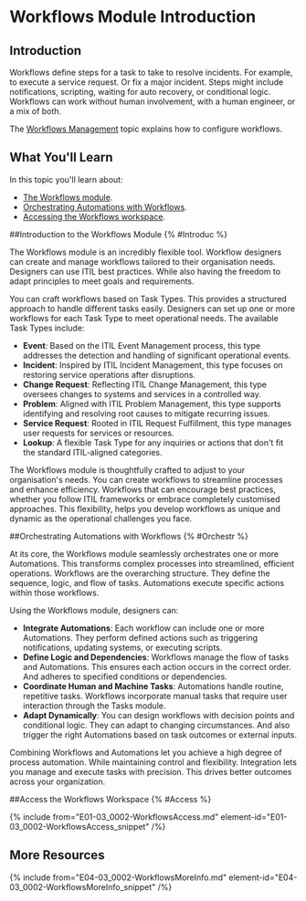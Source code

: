# Workflows Module Introduction

## Introduction

Workflows define steps for a task to take to resolve incidents. For example, to execute a service request. Or fix a major incident. Steps might include notifications, scripting, waiting for auto recovery, or conditional logic. Workflows can work without human involvement, with a human engineer, or a mix of both.

The [Workflows Management](E04-03_0004-Workflow-Mgmnt.md) topic explains how to configure workflows.

## What You'll Learn

In this topic you'll learn about:

* [The Workflows module](#Introduc).
* [Orchestrating Automations with Workflows](#Orchestr).
* [Accessing the Workflows workspace](#Access).

##Introduction to the Workflows Module {% #Introduc %}

The Workflows module is an incredibly flexible tool. Workflow designers can create and manage workflows tailored to their organisation needs. Designers can use ITIL best practices. While also having the freedom to adapt principles to meet goals and requirements.

You can craft workflows based on Task Types. This provides a structured approach to handle different tasks easily. Designers can set up one or more workflows for each Task Type to meet operational needs. The available Task Types include:

* **Event**: Based on the ITIL Event Management process, this type addresses the detection and handling of significant operational events.
* **Incident**: Inspired by ITIL Incident Management, this type focuses on restoring service operations after disruptions.
* **Change Request**: Reflecting ITIL Change Management, this type oversees changes to systems and services in a controlled way.
* **Problem**: Aligned with ITIL Problem Management, this type supports identifying and resolving root causes to mitigate recurring issues.
* **Service Request**: Rooted in ITIL Request Fulfillment, this type manages user requests for services or resources.
* **Lookup**: A flexible Task Type for any inquiries or actions that don't fit the standard ITIL-aligned categories.

The Workflows module is thoughtfully crafted to adjust to your organisation's needs. You can create workflows to streamline processes and enhance efficiency. Workflows that can encourage best practices, whether you follow ITIL frameworks or embrace completely customised approaches. This flexibility, helps you develop workflows as unique and dynamic as the operational challenges you face.

##Orchestrating Automations with Workflows {% #Orchestr %}

At its core, the Workflows module seamlessly orchestrates one or more Automations. This transforms complex processes into streamlined, efficient operations. Workflows are the overarching structure. They define the sequence, logic, and flow of tasks. Automations execute specific actions within those workflows.

Using the Workflows module, designers can:

* **Integrate Automations**: Each workflow can include one or more Automations. They perform defined actions such as triggering notifications, updating systems, or executing scripts.
* **Define Logic and Dependencies**: Workflows manage the flow of tasks and Automations. This ensures each action occurs in the correct order. And adheres to specified conditions or dependencies.
* **Coordinate Human and Machine Tasks**: Automations handle routine, repetitive tasks. Workflows incorporate manual tasks that require user interaction through the Tasks module.
* **Adapt Dynamically**: You can design workflows with decision points and conditional logic. They can adapt to changing circumstances. And also trigger the right Automations based on task outcomes or external inputs.

Combining Workflows and Automations let you achieve a high degree of process automation. While maintaining control and flexibility. Integration lets you manage and execute tasks with precision. This drives better outcomes across your organization.

##Access the Workflows Workspace {% #Access %}

{% include from="E01-03_0002-WorkflowsAccess.md" element-id="E01-03_0002-WorkflowsAccess_snippet" /%}

## More Resources

{% include from="E04-03_0002-WorkflowsMoreInfo.md" element-id="E04-03_0002-WorkflowsMoreInfo_snippet" /%}